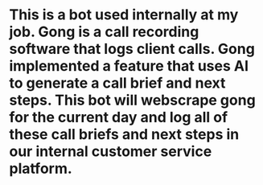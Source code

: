 # This is a bot used internally at my job. Gong is a call recording software that logs client calls. Gong implemented a feature that uses AI to generate a call brief and next steps. This bot will webscrape gong for the current day and log all of these call briefs and next steps in our internal customer service platform. 
